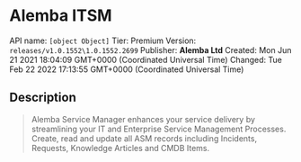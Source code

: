 # Alemba ITSM
API name: `[object Object]`
Tier: Premium
Version: `releases/v1.0.1552\1.0.1552.2699`
Publisher: **Alemba Ltd**
Created: Mon Jun 21 2021 18:04:09 GMT+0000 (Coordinated Universal Time)
Changed: Tue Feb 22 2022 17:13:55 GMT+0000 (Coordinated Universal Time)

## Description
> Alemba Service Manager enhances your service delivery by streamlining your IT and Enterprise Service Management Processes. Create, read and update all ASM records including Incidents, Requests, Knowledge Articles and CMDB Items.
